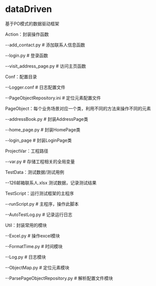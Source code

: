 # dataDriven
基于PO模式的数据驱动框架


Action：封装操作函数


  --add_contact.py   # 添加联系人信息函数
  
  --login.py               # 登录函数
  
  --visit_address_page.py    # 访问主页函数
  

Conf：配置目录


  --Logger.conf      # 日志配置文件
  
  --PageObjectRepository.ini    # 定位元素配置文件



PageObject：每个业务场景对应一个类，利用不同的方法来操作不同的元素


  --addressBook.py   # 封装AddressPage类
  
  --home_page.py     # 封装HomePage类
  
  --login_page       # 封装LoginPage类
  

ProjectVar：工程路径


  --var.py     # 存储工程相关的全局变量
  

TestData：测试数据/测试用例


  --126邮箱联系人.xlsx   测试数据，记录测试结果
  

TestScript：运行测试框架的主程序


  --runScript.py           # 主程序，操作此脚本
   
  --AutoTestLog.py     # 记录运行日志
   

Util：封装常用的模块

  --Excel.py            # 操作excel模块
  
  --FormatTime.py       # 时间模块
  
  --Log.py              # 日志模块
  
  --ObjectMap.py        # 定位元素模块
  
  --ParsePageObjectRepository.py    # 解析配置文件模块
  
